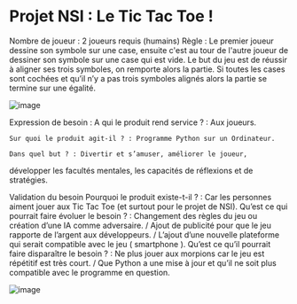 # Projet NSI : Le Tic Tac Toe !

Nombre de joueur : 2 joueurs requis (humains)
Règle : Le premier joueur dessine son symbole sur une case, ensuite c'est au tour de l'autre joueur de dessiner son symbole sur une case qui est vide.
Le but du jeu est de réussir à aligner ses trois symboles, on remporte alors la partie. Si toutes les cases sont cochées et qu’il n’y a pas trois symboles alignés alors la partie se termine sur une égalité.

![image](https://user-images.githubusercontent.com/72768800/120205801-a8b85600-c22a-11eb-82c3-d932b47248e8.png)

Expression de besoin :
	A qui le produit rend service ? : Aux joueurs.
	
	Sur quoi le produit agit-il ? : Programme Python sur un Ordinateur.
	
	Dans quel but ? : Divertir et s’amuser, améliorer le joueur,
	
développer les facultés mentales, les capacités de réflexions et de stratégies.

Validation du besoin
	Pourquoi le produit existe-t-il ? : Car les personnes aiment jouer aux Tic Tac Toe (et surtout pour le projet de NSI).
	Qu’est ce qui pourrait faire évoluer le besoin ? : Changement des règles du jeu ou création d’une IA comme adversaire. / Ajout de publicité pour que le jeu rapporte de l’argent aux développeurs. / L’ajout d’une nouvelle plateforme qui serait compatible avec le jeu ( smartphone ).
	Qu’est ce qu’il pourrait faire disparaître le besoin ? : Ne plus jouer aux morpions car le jeu est répétitif est très court. / Que Python a une mise à jour et qu’il ne soit plus compatible avec le programme en question.

![image](https://user-images.githubusercontent.com/72768800/120205837-b4a41800-c22a-11eb-971b-c6b3b65f6f74.png)
